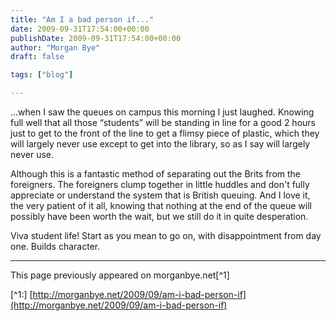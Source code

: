 ```yaml
---
title: "Am I a bad person if..."
date: 2009-09-31T17:54:00+00:00
publishDate: 2009-09-31T17:54:00+00:00
author: "Morgan Bye"
draft: false

tags: ["blog"]

---
```


...when I saw the queues on campus this morning I just laughed.  Knowing full well that all those “students” will be standing in line for a good 2 hours just to get to the front of the line to get a flimsy piece of plastic, which they will largely never use except to get into the library, so as I say will largely never use.

Although this is a fantastic method of separating out the Brits from the foreigners.  The foreigners clump together in little huddles and don't fully appreciate or understand the system that is British queuing.  And I love it, the very patient of it all, knowing that nothing at the end of the queue will possibly have been worth the wait, but we still do it in quite desperation.

Viva student life! Start as you mean to go on, with disappointment from day one.  Builds character.

----
This page previously appeared on morganbye.net[^1]

[^1:] [http://morganbye.net/2009/09/am-i-bad-person-if](http://morganbye.net/2009/09/am-i-bad-person-if)
